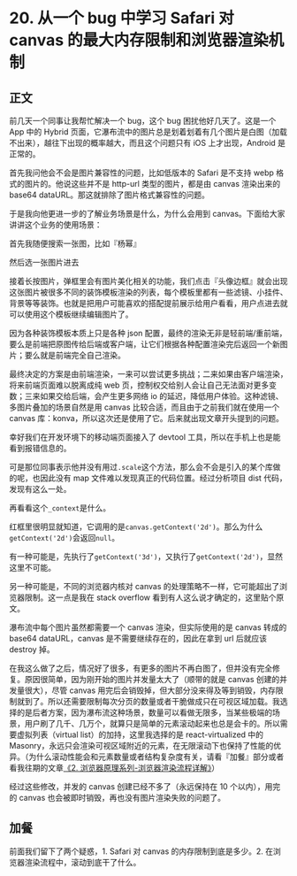# 20. 从一个 bug 中学习 Safari 对 canvas 的最大内存限制和浏览器渲染机制

## 正文

前几天一个同事让我帮忙解决一个 bug，这个 bug 困扰他好几天了。这是一个 App 中的 Hybrid 页面，它瀑布流中的图片总是划着划着有几个图片是白图（加载不出来），越往下出现的概率越大，而且这个问题只有 iOS 上才出现，Android 是正常的。

首先我问他会不会是图片兼容性的问题，比如低版本的 Safari 是不支持 webp 格式的图片的。他说这些并不是 http-url 类型的图片，都是由 canvas 渲染出来的 base64 dataURL。那这就排除了图片格式兼容性的问题。

于是我向他更进一步的了解业务场景是什么，为什么会用到 canvas。下面给大家讲讲这个业务的使用场景：

首先我随便搜索一张图，比如『杨幂』

然后选一张图片进去

接着长按图片，弹框里会有图片美化相关的功能，我们点击『头像边框』就会出现这张图片被很多不同的装饰模板渲染的列表，每个模板里都有一些滤镜、小挂件、背景等等装饰。也就是把用户可能喜欢的搭配提前展示给用户看看，用户点进去就可以使用这个模板继续编辑图片了。

因为各种装饰模板本质上只是各种 json 配置，最终的渲染无非是轻前端/重前端，要么是前端把原图传给后端或客户端，让它们根据各种配置渲染完后返回一个新图片；要么就是前端完全自己渲染。

最终决定的方案是由前端渲染，一来可以尝试更多挑战；二来如果由客户端渲染，将来前端页面难以脱离成纯 web 页，控制权交给别人会让自己无法面对更多变数；三来如果交给后端，会产生更多网络 io 的延迟，降低用户体验。这种滤镜、多图片叠加的场景自然是用 canvas 比较合适，而且由于之前我们就在使用一个 canvas 库：konva，所以这次还是使用了它。后来就出现文章开头提到的问题。

幸好我们在开发环境下的移动端页面接入了 devtool 工具，所以在手机上也是能看到报错信息的。

可是那位同事表示他并没有用过`.scale`这个方法，那么会不会是引入的某个库做的呢，也因此没有 map 文件难以发现真正的代码位置。经过分析项目 dist 代码，发现有这么一处。

再看看这个`_context`是什么。

红框里很明显就知道，它调用的是`canvas.getContext('2d')`。那么为什么`getContext('2d')`会返回`null`。

有一种可能是，先执行了`getContext('3d')`，又执行了`getContext('2d')`，显然这里不可能。

另一种可能是，不同的浏览器内核对 canvas 的处理策略不一样，它可能超出了浏览器限制。这一点是我在 stack overflow 看到有人这么说才确定的，这里贴个原文。

瀑布流中每个图片虽然都需要一个 canvas 渲染，但实际使用的是 canvas 转成的 base64 dataURL，canvas 是不需要继续存在的，因此在拿到 url 后就应该 destroy 掉。

在我这么做了之后，情况好了很多，有更多的图片不再白图了，但并没有完全修复。原因很简单，因为刚开始的图片并发量太大了（顺带的就是 canvas 创建的并发量很大），尽管 canvas 用完后会销毁掉，但大部分没来得及等到销毁，内存限制就到了。所以还需要限制每次分页的数量或者干脆做成只在可视区域加载。我选择的是后者方案，因为瀑布流这种场景，数量可以看做无限多，当某些极端的场景，用户刷了几千、几万个，就算只是简单的元素滚动起来也总是会卡的。所以需要虚拟列表（virtual list）的加持，这里我选择的是 react-virtualized 中的 Masonry，永远只会渲染可视区域附近的元素，在无限滚动下也保持了性能的优异。（为什么滚动性能会和元素数量或者结构复杂度有关，请看『加餐』部分或者看我往期的文章[《2. 浏览器原理系列-浏览器渲染流程详解》](https://www.github.com/HiWayne/share-technology/blob/main/docs/2.浏览器原理系列-浏览器渲染流程详解.md)）

经过这些修改，并发的 canvas 创建已经不多了（永远保持在 10 个以内），用完的 canvas 也会被即时销毁，再也没有图片渲染失败的问题了。

## 加餐

前面我们留下了两个疑惑，1. Safari 对 canvas 的内存限制到底是多少。2. 在浏览器渲染流程中，滚动到底干了什么。
